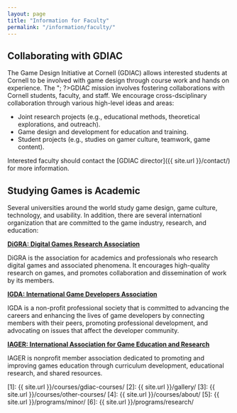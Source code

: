 ```yaml
---
layout: page
title: "Information for Faculty"
permalink: "/information/faculty/"
---
```


## Collaborating with GDIAC

The Game Design Initiative at Cornell (GDIAC) allows interested students at Cornell to be involved with game design through course work and hands on experience. The "; ?>GDIAC mission involves fostering collaborations with Cornell students, faculty, and staff. We encourage cross-dsciplinary collaboration through various high-level ideas and areas:

- Joint research projects (e.g., educational methods, theoretical explorations, and outreach).
- Game design and development for education and training.
- Student projects (e.g., studies on gamer culture, teamwork, game content).

Interested faculty should contact the [GDIAC director]({{ site.url }}/contact/) for more information.

## Studying Games is Academic

Several universities around the world study game design, game culture, technology, and usability. In addition, there are several internationl organization that are committed to the game industry, research, and education:

**[DiGRA: Digital Games Research Association](http://www.digra.org/)**

DiGRA is the association for academics and professionals who research digital games and associated phenomena. It encourages high-quality research on games, and promotes collaboration and dissemination of work by its members.

**[IGDA: International Game Developers Association](http://www.igda.org/)**

IGDA is a non-profit professional society that is committed to advancing the careers and enhancing the lives of game developers by connecting members with their peers, promoting professional development, and advocating on issues that affect the developer community.

**[IAGER: International Association for Game Education and Research](http://www.iager.org/)**

IAGER is nonprofit member association dedicated to promoting and improving games education through curriculum development, educational research, and shared resources.

[1]: {{ site.url }}/courses/gdiac-courses/
[2]: {{ site.url }}/gallery/
[3]: {{ site.url }}/courses/other-courses/
[4]: {{ site.url }}/courses/about/
[5]: {{ site.url }}/programs/minor/
[6]: {{ site.url }}/programs/research/
